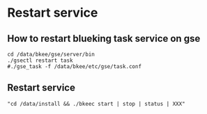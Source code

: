 # Restart service

## How to restart blueking task service on gse

```text
cd /data/bkee/gse/server/bin 
./gsectl restart task
#./gse_task -f /data/bkee/etc/gse/task.conf
```

## Restart service 

```text
"cd /data/install && ./bkeec start | stop | status | XXX" 
```






